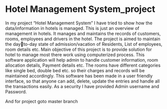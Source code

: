 # Hotel Management System_project
In my project “Hotel Management System” I have tried to 
show how the data/information in hotels is managed. This is 
just an overview of management in hotels. It manages and 
maintains the records of customers, rooms, employees and 
drivers in the hotel. The project is aimed to maintain the dayto-day state of admission/vacation of Residents, List of 
employees, room details etc. Main objective of this project is 
to provide solution for hotel to manage most there work using 
computerized process. This software application will help 
admin to handle customer information, room allocation 
details, Payment details etc.
The rooms have different categories like single bed, double 
bed etc. so their charges and records will be maintained 
accordingly.
This software has been made in a user friendly interface, so 
that anyone can add, delete, update the entries and handle all 
the transactions easily. As a security I have provided Admin 
username and Password.

And for project goto master branch
